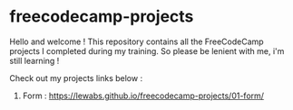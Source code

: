 # freecodecamp-projects
 Hello and welcome ! This repository contains all the FreeCodeCamp projects I completed during my training. So please be lenient with me, i'm still learning !
 
 Check out my projects links below :

 1. Form : https://lewabs.github.io/freecodecamp-projects/01-form/

